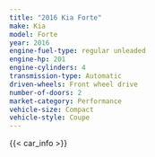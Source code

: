 ```yaml
---
title: "2016 Kia Forte"
make: Kia
model: Forte
year: 2016
engine-fuel-type: regular unleaded
engine-hp: 201
engine-cylinders: 4
transmission-type: Automatic
driven-wheels: Front wheel drive
number-of-doors: 2
market-category: Performance
vehicle-size: Compact
vehicle-style: Coupe
---
```


{{< car_info >}}
